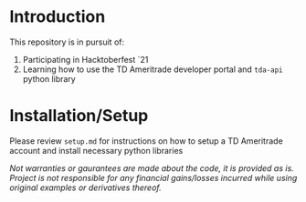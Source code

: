 # Introduction

This repository is in pursuit of:
1. Participating in Hacktoberfest `21
2. Learning how to use the TD Ameritrade developer portal and `tda-api` python library

# Installation/Setup

Please review `setup.md` for instructions on how to setup a TD Ameritrade account and install necessary python libraries

*Not warranties or gaurantees are made about the code, it is provided as is. Project is not responsible for any financial gains/losses incurred while using original examples or derivatives thereof.*
